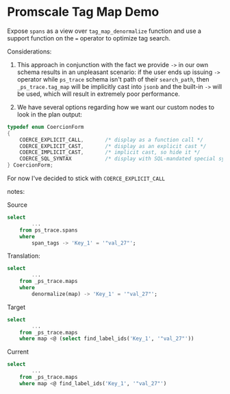 # Promscale Tag Map Demo

Expose `spans` as a view over `tag_map_denormalize` function and use a support function on the `=` operator to optimize tag search.

Considerations:
1. This approach in conjunction with the fact we provide `->` in our own schema results in an unpleasant scenario:
if the user ends up issuing `->` operator while `ps_trace` schema isn't path of their `search_path`, then `_ps_trace.tag_map` will be implicitly cast into `jsonb` and the built-in `->` will be used, which will result in extremely poor performance.

2. We have several options regarding how we want our custom nodes to look in the plan output:
```C
typedef enum CoercionForm
{
    COERCE_EXPLICIT_CALL,       /* display as a function call */
    COERCE_EXPLICIT_CAST,       /* display as an explicit cast */
    COERCE_IMPLICIT_CAST,       /* implicit cast, so hide it */
    COERCE_SQL_SYNTAX           /* display with SQL-mandated special syntax */
} CoercionForm;
```
For now I've decided to stick with `COERCE_EXPLICIT_CALL`


notes:

Source
```SQL
select
        ...
    from ps_trace.spans
    where
        span_tags -> 'Key_1' = '"val_27"';
```

Translation:
```SQL
select
        ...
    from _ps_trace.maps
    where
        denormalize(map) -> 'Key_1' = '"val_27"';
```

Target
```SQL
select
        ...
    from _ps_trace.maps
    where map <@ (select find_label_ids('Key_1', '"val_27"'))
```

Current
```SQL
select
        ...
    from _ps_trace.maps
    where map <@ find_label_ids('Key_1', '"val_27"')
```
